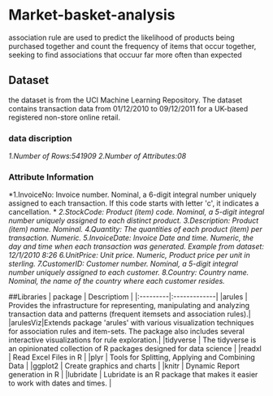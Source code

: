 # Market-basket-analysis
association rule are used to predict the likelihood of products being purchased together and count the frequency of items that occur together, seeking to find associations that occuur far more often than expected       
## Dataset
the dataset is from the UCI Machine Learning Repository. The dataset contains transaction data from 01/12/2010 to 09/12/2011 for a UK-based registered non-store online retail.

### data discription
*1.Number of Rows:541909*
*2.Number of Attributes:08*
### Attribute Information
*1.InvoiceNo: Invoice number. Nominal, a 6-digit integral number uniquely assigned to each transaction. If this code starts with letter 'c', it indicates a cancellation. *
*2.StockCode: Product (item) code. Nominal, a 5-digit integral number uniquely assigned to each distinct product.*
*3.Description: Product (item) name. Nominal.*
*4.Quantity: The quantities of each product (item) per transaction. Numeric.*
*5.InvoiceDate: Invoice Date and time. Numeric, the day and time when each transaction was generated. Example from dataset: 12/1/2010 8:26*
*6.UnitPrice: Unit price. Numeric, Product price per unit in sterling.*
*7.CustomerID: Customer number. Nominal, a 5-digit integral number uniquely assigned to each customer.*
*8.Country: Country name. Nominal, the name of the country where each customer resides.*

##Libraries
| package | Descriptiom |
|:---------|:-------------|
|arules | Provides the infrastructure for representing, manipulating and analyzing transaction data and patterns (frequent itemsets and association rules).|
|arulesViz|Extends package 'arules' with various visualization techniques for association rules and item-sets. The package also includes several interactive visualizations for rule exploration.|
|tidyverse | The tidyverse is an opinionated collection of R packages designed for data science |
|readxl | Read Excel Files in R |
|plyr | Tools for Splitting, Applying and Combining Data |
|ggplot2 | Create graphics and charts |
|knitr | Dynamic Report generation in R |
|lubridate | Lubridate is an R package that makes it easier to work with dates and times. |